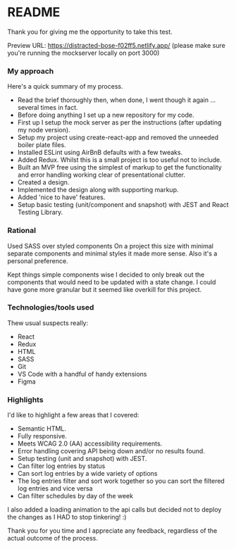 # README #

Thank you for giving me the opportunity to take this test.

Preview URL: https://distracted-bose-f02ff5.netlify.app/
(please make sure you're running the mockserver locally on port 3000)

### My approach ###

Here's a quick summary of my process.

* Read the brief thoroughly then, when done, I went though it again ... several times in fact.
* Before doing anything I set up a new repository for my code.
* First up I setup the mock server as per the instructions (after updating my node version).
* Setup my project using create-react-app and removed the unneeded boiler plate files.
* Installed ESLint using AirBnB defaults with a few tweaks.
* Added Redux. Whilst this is a small project is too useful not to include.
* Built an MVP free using the simplest of markup to get the functionality and error handling working clear of presentational clutter.
* Created a design.
* Implemented the design along with supporting markup.
* Added 'nice to have' features.
* Setup basic testing (unit/component and snapshot) with JEST and React Testing Library.

### Rational ###

Used SASS over styled components
On a project this size with minimal separate components and minimal styles it made more sense. Also it's a personal preference.

Kept things simple components wise
I decided to only break out the components that would need to be updated with a state change. I could have gone more granular but it seemed like overkill for this project.

### Technologies/tools used ###

Thew usual suspects really:

* React
* Redux
* HTML
* SASS
* Git
* VS Code with a handful of handy extensions
* Figma

### Highlights ###

I'd like to highlight a few areas that I covered:

* Semantic HTML.
* Fully responsive.
* Meets WCAG 2.0 (AA) accessibility requirements.
* Error handling covering API being down and/or no results found.
* Setup testing (unit and snapshot) with JEST.
* Can filter log entries by status
* Can sort log entries by a wide variety of options
* The log entries filter and sort work together so you can sort the filtered log entries and vice versa
* Can filter schedules by day of the week

I also added a loading animation to the api calls but decided not to deploy the changes as I HAD to stop tinkering! :)

Thank you for you time and I appreciate any feedback, regardless of the actual outcome of the process.
